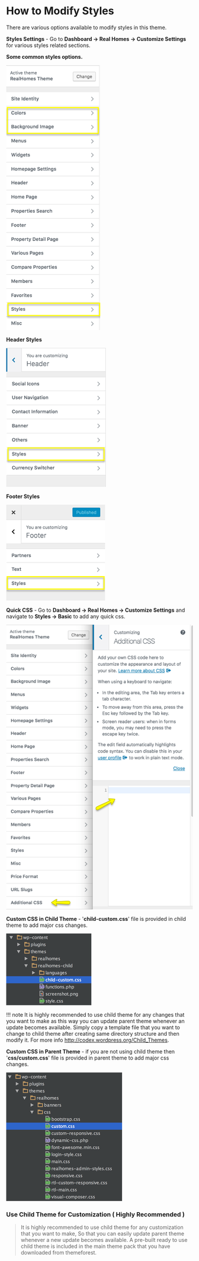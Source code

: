 # How to Modify Styles

There are various options available to modify styles in this theme.

**Styles Settings** - Go to **Dashboard → Real Homes → Customize Settings** for various styles related sections. 

**Some common styles options.**

![Real Homes Documentation](images/customize-theme/custimize-1.png)

**Header Styles** 

![Real Homes Documentation](images/customize-theme/custimize-2.png)

**Footer Styles** 

![Real Homes Documentation](images/customize-theme/custimize-3.png)

**Quick CSS** - Go to **Dashboard → Real Homes → Customize Settings** and navigate to **Styles → Basic** to add any quick css. 

![Real Homes Documentation](images/customize-theme/customize-4.png)

**Custom CSS in Child Theme** - '**child-custom.css**' file is provided in child theme to add major css changes. 

![Real Homes Documentation](images/customize-theme/ct-7.png)

!!! note
    It is highly recommended to use child theme for any changes that you want to make as this way you can update parent theme whenever an update becomes available. Simply copy a template file that you want to change to child theme after creating same directory structure and then modify it. For more info http://codex.wordpress.org/Child_Themes.

**Custom CSS in Parent Theme** - if you are not using child theme then '**css/custom.css**' file is provided in parent theme to add major css changes. 

![Real Homes Documentation](images/customize-theme/ct-8.png)

### Use Child Theme for Customization ( Highly Recommended )

> It is highly recommended to use child theme for any customization that you want to make, So that you can easily update parent theme whenever a new update becomes available. A pre-built ready to use child theme is included in the main theme pack that you have downloaded from themeforest.

